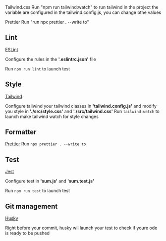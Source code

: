 Tailwind.css
Run "npm run tailwind:watch" to run tailwind in the project
the variable are configured in the tailwind.config.js, you can change bthe values

Prettier
Run "run npx prettier . --write to"

## Lint

[ESLint](https://eslint.org/docs/latest/use/getting-started)

Configure the rules in the **'.eslintrc.json'** file

Run `npm run lint` to launch test

## Style

[Tailwind](https://tailwindcss.com/docs/installation)

Configure tailwind your tailwind classes in **'tailwind.config.js'** and modify you style in **'./src/style.css'** and **'./src/tailwind.css'**
Run `tailwind:watch` to launch make tailwind watch for style changes

## Formatter

[Prettier](https://prettier.io/docs/en/install)
Run `npx prettier . --write to`

## Test

[Jest](<https://www.google.com](https://jestjs.io/docs/getting-started)https://jestjs.io/docs/getting-started>)

Configure test in **'sum.js'** and **'sum.test.js'**

Run `npm run test` to launch test

## Git management

[Husky](https://typicode.github.io/husky/getting-started.html)

Right before your commit, husky wil launch your test to check if youre ode is ready to be pushed
